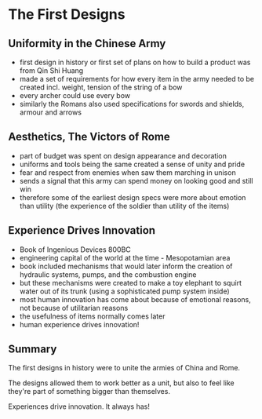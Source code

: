 # The First Designs

## Uniformity in the Chinese Army

- first design in history or first set of plans on how to build a product was from Qin Shi Huang 
- made a set of requirements for how every item in the army needed to be created incl. weight, tension of the string of a bow
- every archer could use every bow
- similarly the Romans also used specifications for swords and shields, armour and arrows

## Aesthetics, The Victors of Rome

- part of budget was spent on design appearance and decoration 
- uniforms and tools being the same created a sense of unity and pride
- fear and respect from enemies when saw them marching in unison
- sends a signal that this army can spend money on looking good and still win
- therefore some of the earliest design specs were more about emotion than utility (the experience of the soldier than utility of the items)

## Experience Drives Innovation

- Book of Ingenious Devices 800BC
- engineering capital of the world at the time - Mesopotamian area
- book included mechanisms that would later inform the creation of hydraulic systems, pumps, and the combustion engine
- but these mechanisms were created to make a toy elephant to squirt water out of its trunk (using a sophisticated pump system inside)
- most human innovation has come about because of emotional reasons, not because of utilitarian reasons
- the usefulness of items normally comes later
- human experience drives innovation!
## Summary

The first designs in history were to unite the armies of China and Rome.

The designs allowed them to work better as a unit, but also to feel like they're part of something bigger than themselves.

Experiences drive innovation. It always has!